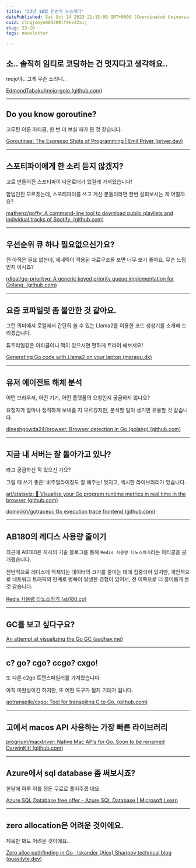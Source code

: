 ```yaml
---
title: "23년 10월 전반기 뉴스레터"
datePublished: Sat Oct 14 2023 21:15:09 GMT+0000 (Coordinated Universal Time)
cuid: clnqjdmye000209lf9kx42xij
slug: 23-10
tags: newsletter

---
```


## 소.. 솔직히 임티로 코딩하는 건 멋지다고 생각해요..

mojo야.. 그게 무슨 소리니..

[EdmondTabaku/mojo-gojo (](https://github.com/EdmondTabaku/mojo-gojo)[github.com](http://github.com)[)](https://github.com/EdmondTabaku/mojo-gojo)

---

## Do you know goroutine?

고루틴 이론 아티클, 한 번 더 보실 때가 된 것 같습니다.

[Goroutines: The Espresso Shots of Programming | Emil Privér (](https://priver.dev/blog/concurrency/goroutines-the-espresso-shots-of-programming/)[priver.dev](http://priver.dev)[)](https://priver.dev/blog/concurrency/goroutines-the-espresso-shots-of-programming/)

---

## 스포티파이에게 한 소리 듣지 않겠지?

고로 만들어진 스포티파이 다운로더가 있길래 가져왔습니다!

합법인진 모르겠는데, 스포티파이를 쓰고 계신 분들이라면 한번 살펴보시는 게 어떨까요?

[mathenz/goffy: A command-line tool to download public playlists and individual tracks of Spotify. (](https://github.com/mathenz/goffy)[github.com](http://github.com)[)](https://github.com/mathenz/goffy)

---

## 우선순위 큐 하나 필요없으신가요?

전 아직은 필요 없는데, 제네릭이 적용된 자료구조들 보면 너무 보기 좋아요. 무슨 느낌인지 아시죠?

[rdleal/go-priorityq: A generic keyed priority queue implementation for Golang. (](https://github.com/rdleal/go-priorityq)[github.com](http://github.com)[)](https://github.com/rdleal/go-priorityq)

---

## 요즘 코파일럿 좀 불안한 것 같아요.

그런 의미에서 로컬에서 간단히 쓸 수 있는 Llama2를 이용한 코드 생성기를 소개해 드리겠습니다.

튜토리얼같은 아티클이니 맥이 있으시면 편하게 트라이 해보세요!

[Generating Go code with Llama2 on your laptop (](https://www.maragu.dk/blog/generating-go-code-with-llama2)[maragu.dk](http://maragu.dk)[)](https://www.maragu.dk/blog/generating-go-code-with-llama2)

---

## 유저 에이전트 해체 분석

어떤 브라우저, 어떤 기기, 어떤 플랫폼의 요청인지 궁금하지 않나요?

요청자가 얼마나 정직하게 보내줄 지 모르겠지만, 분석할 일이 생기면 유용할 것 같습니다.

[dineshgowda24/browser: Browser detection in Go (golang) (](https://github.com/dineshgowda24/browser)[github.com](http://github.com)[)](https://github.com/dineshgowda24/browser)

---

## 지금 내 서버는 잘 돌아가고 있나?

라고 궁금하신 적 있으신 가요?

그럴 때 쓰기 좋은! 비주얼라이징도 잘 해주는! 멋지고, 섹시한 라이브러리가 있습니다.

[arl/statsviz: 🚀 Visualise your Go program runtime metrics in real time in the browser (](https://github.com/arl/statsviz)[github.com](http://github.com)[)](https://github.com/arl/statsviz)

[dominikh/gotraceui: Go execution trace frontend (](https://github.com/dominikh/gotraceui)[github.com](http://github.com)[)](https://github.com/dominikh/gotraceui)

---

## AB180의 레디스 사용량 줄이기

최근에 AB180은 자사의 기술 블로그를 통해 `Redis 사용량 타노스하기`라는 아티클을 공개했습니다.

전반적으로 레디스에 적재되는 데이터의 크기를 줄이는 데에 집중되어 있지만, 개인적으로 네트워크 트래픽의 한계로 병목이 발생한 경험이 있어서, 전 이쪽으로 더 흥미롭게 본 것 같습니다.

[Redis 사용량 타노스하기 (](https://engineering.ab180.co/stories/thanos-redis)[ab180.co](http://ab180.co)[)](https://engineering.ab180.co/stories/thanos-redis)

---

## GC를 보고 싶다구요?

[An attempt at visualizing the Go GC (](https://www.aadhav.me/posts/visualizing-the-go-gc)[aadhav.me](http://aadhav.me)[)](https://www.aadhav.me/posts/visualizing-the-go-gc)

---

## c? go? cgo? ccgo? cxgo!

또 다른 c2go 트랜스파일러를 가져왔습니다.

아직 미완성이긴 하지만, 또 어떤 도구가 될지 기대가 됩니다.

[gotranspile/cxgo: Tool for transpiling C to Go. (](https://github.com/gotranspile/cxgo)[github.com](http://github.com)[)](https://github.com/gotranspile/cxgo)

---

## 고에서 macos API 사용하는 가장 빠른 라이브러리

[progrium/macdriver: Native Mac APIs for Go. Soon to be renamed DarwinKit! (](https://github.com/progrium/macdriver)[github.com](http://github.com)[)](https://github.com/progrium/macdriver)

---

## Azure에서 sql database 좀 써보시죠?

한달에 하루 이틀 정돈 무료로 풀어주겠 대요.

[Azure SQL Database free offer - Azure SQL Database | Microsoft Learn](https://learn.microsoft.com/en-us/azure/azure-sql/database/free-offer?view=azuresql)

---

## zero allocation은 어려운 것이에요.

제목만 봐도 어려운 것이에요..

[Zero alloc pathfinding in Go · Iskander (Alex) Sharipov technical blog (](https://quasilyte.dev/blog/post/pathfinding/)[quasilyte.dev](http://quasilyte.dev)[)](https://quasilyte.dev/blog/post/pathfinding/)